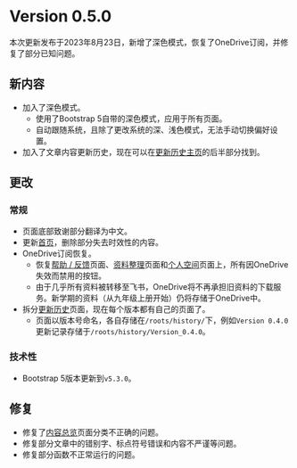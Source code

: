 # Version 0.5.0

本次更新发布于2023年8月23日，新增了深色模式，恢复了OneDrive订阅，并修复了部分已知问题。

## 新内容

- 加入了深色模式。
    - 使用了Bootstrap 5自带的深色模式，应用于所有页面。
    - 自动跟随系统，且除了更改系统的深、浅色模式，无法手动切换偏好设置。
- 加入了文章内容更新历史，现在可以在[更新历史主页](/roots/history)的后半部分找到。

## 更改

### 常规

- 页面底部致谢部分翻译为中文。
- 更新[首页](/)，删除部分失去时效性的内容。
- OneDrive订阅恢复。
    - 恢复[帮助 / 反馈](/roots/feedback)页面、[资料整理](/其他/资料整理)页面和[个人空间](/其他/个人空间)页面上，所有因OneDrive失效而禁用的按钮。
    - 由于几乎所有资料被转移至飞书，OneDrive将不再承担旧资料的下载服务。新学期的资料（从九年级上册开始）仍将存储于OneDrive中。
- 拆分[更新历史](/roots/history)页面，现在每个版本都有自己的页面了。
    - 页面以版本号命名，各自存储在`/roots/history/`下，例如`Version 0.4.0`更新记录存储于`/roots/history/Version_0.4.0`。

### 技术性

- Bootstrap 5版本更新到`v5.3.0`。

## 修复

- 修复了[内容总览](/roots/overview)页面分类不正确的问题。
- 修复部分文章中的错别字、标点符号错误和内容不严谨等问题。
- 修复部分函数不正常运行的问题。
